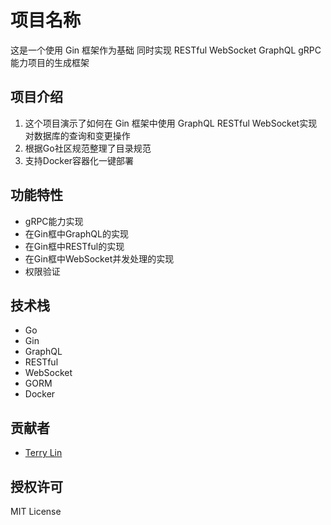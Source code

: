 # 项目名称

这是一个使用 Gin 框架作为基础 同时实现 RESTful WebSocket GraphQL gRPC能力项目的生成框架

## 项目介绍

1. 这个项目演示了如何在 Gin 框架中使用 GraphQL RESTful WebSocket实现对数据库的查询和变更操作
1. 根据Go社区规范整理了目录规范
1. 支持Docker容器化一键部署

## 功能特性
- gRPC能力实现
- 在Gin框中GraphQL的实现
- 在Gin框中RESTful的实现
- 在Gin框中WebSocket并发处理的实现
- 权限验证

## 技术栈

- Go
- Gin
- GraphQL
- RESTful
- WebSocket
- GORM
- Docker


## 贡献者

- [Terry Lin](https://github.com/terrylin13)

## 授权许可

MIT License
